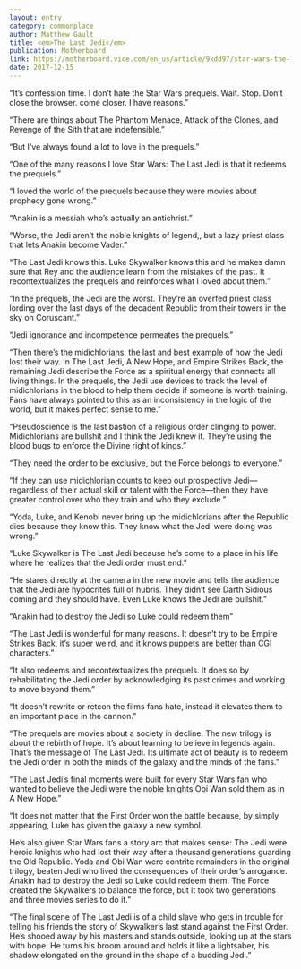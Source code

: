 ```yaml
---
layout: entry
category: commonplace
author: Matthew Gault
title: <em>The Last Jedi</em>
publication: Motherboard
link: https://motherboard.vice.com/en_us/article/9kdd97/star-wars-the-last-jedi-review-makes-prequels-good
date: 2017-12-15
---
```


“It’s confession time. I don’t hate the Star Wars prequels. Wait. Stop. Don’t close the browser. come closer. I have reasons.”

“There are things about The Phantom Menace, Attack of the Clones, and Revenge of the Sith that are indefensible.”

“But I’ve always found a lot to love in the prequels.”

“One of the many reasons I love Star Wars: The Last Jedi is that it redeems the prequels.”

“I loved the world of the prequels because they were movies about prophecy gone wrong.”

“Anakin is a messiah who’s actually an antichrist.”

“Worse, the Jedi aren’t the noble knights of legend,, but a lazy priest class that lets Anakin become Vader.”

“The Last Jedi knows this. Luke Skywalker knows this and he makes damn sure that Rey and the audience learn from the mistakes of the past. It recontextualizes the prequels and reinforces what I loved about them.”

“In the prequels, the Jedi are the worst. They’re an overfed priest class lording over the last days of the decadent Republic from their towers in the sky on Coruscant.”

“Jedi ignorance and incompetence permeates the prequels.”

“Then there’s the midichlorians, the last and best example of how the Jedi lost their way. In The Last Jedi, A New Hope, and Empire Strikes Back, the remaining Jedi describe the Force as a spiritual energy that connects all living things. In the prequels, the Jedi use devices to track the level of midichlorians in the blood to help them decide if someone is worth training. Fans have always pointed to this as an inconsistency in the logic of the world, but it makes perfect sense to me.”

“Pseudoscience is the last bastion of a religious order clinging to power. Midichlorians are bullshit and I think the Jedi knew it. They’re using the blood bugs to enforce the Divine right of kings.”

“They need the order to be exclusive, but the Force belongs to everyone.”

“If they can use midichlorian counts to keep out prospective Jedi—regardless of their actual skill or talent with the Force—then they have greater control over who they train and who they exclude.”

“Yoda, Luke, and Kenobi never bring up the midichlorians after the Republic dies because they know this. They know what the Jedi were doing was wrong.”

“Luke Skywalker is The Last Jedi because he’s come to a place in his life where he realizes that the Jedi order must end.”

“He stares directly at the camera in the new movie and tells the audience that the Jedi are hypocrites full of hubris. They didn’t see Darth Sidious coming and they should have. Even Luke knows the Jedi are bullshit.”

“Anakin had to destroy the Jedi so Luke could redeem them”

“The Last Jedi is wonderful for many reasons. It doesn’t try to be Empire Strikes Back, it’s super weird, and it knows puppets are better than CGI characters.”

“It also redeems and recontextualizes the prequels. It does so by rehabilitating the Jedi order by acknowledging its past crimes and working to move beyond them.”

“It doesn’t rewrite or retcon the films fans hate, instead it elevates them to an important place in the cannon.”

“The prequels are movies about a society in decline. The new trilogy is about the rebirth of hope. It’s about learning to believe in legends again. That’s the message of The Last Jedi. Its ultimate act of beauty is to redeem the Jedi order in both the minds of the galaxy and the minds of the fans.”

“The Last Jedi’s final moments were built for every Star Wars fan who wanted to believe the Jedi were the noble knights Obi Wan sold them as in A New Hope.”

“It does not matter that the First Order won the battle because, by simply appearing, Luke has given the galaxy a new symbol.

He’s also given Star Wars fans a story arc that makes sense: The Jedi were heroic knights who had lost their way after a thousand generations guarding the Old Republic. Yoda and Obi Wan were contrite remainders in the original trilogy, beaten Jedi who lived the consequences of their order’s arrogance. Anakin had to destroy the Jedi so Luke could redeem them. The Force created the Skywalkers to balance the force, but it took two generations and three movies series to do it.”

“The final scene of The Last Jedi is of a child slave who gets in trouble for telling his friends the story of Skywalker’s last stand against the First Order. He’s shooed away by his masters and stands outside, looking up at the stars with hope. He turns his broom around and holds it like a lightsaber, his shadow elongated on the ground in the shape of a budding Jedi.”

